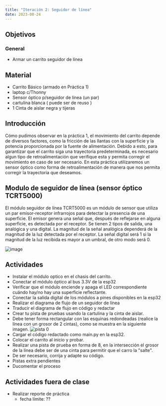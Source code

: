 ```yaml
---
title: "Iteración 2: Seguidor de línea"
date: 2023-08-24
---
```

## Objetivos

### General
  * Armar un carrito seguidor de línea 

## Material 
  * Carrito Básico (armado en Práctica 1)
  * laptop c/Thonny
  * Sensor óptico p/seguidor de línea (un par)
  * cartulina blanca ( puede ser de reuso )
  * 1 Cinta de aislar negra y tijeras 

## Introducción
Cómo pudimos observar en la práctica 1, el movimiento del carrito depende de diversos factores, como la fricción de las llantas con la superficie y la potencia proporcionada por la fuente de alimentación.
Debido a esto, para garantizar que el carrito siga una trayectoria predeterminada, es necesario algun tipo de retroalimentación que verifique esta y permita corregir el movimiento en caso de ser necesario.
En esta práctica utilizaremos un sensor óptico como forma de retroalimentación de manera que nos permita corregir la trayectoria que deseamos.

## Modulo de seguidor de línea (sensor óptico TCRT5000)
El módulo seguidor de línea TCRT5000 es un módulo de sensor que utiliza un par emisor-receptor infrarrojos para detectar la presencia de una superficie. 
El emisor genera una señal que, después de reflejarse en alguna superficie, es detectada por el receptor.
Se tienen 2 tipos de salida, una analógica y una digital. 
La magnitud de la señal analógica dependerá de la magnitud de la luz detectada por el receptor.
La señal digital será 1 si la magnitud de la luz recibida es mayor a un umbral, de otro modo será 0.

![image](https://github.com/ma-robles/robotica_2024-1/assets/20845249/0928ad04-eee2-4d47-8169-cb19b734e999)

## Actividades
* Instalar el módulo optico en el chasis del carrito.
* Conectar el módulo óptico al bus 3.3V de la esp32
* Verificar que el módulo enciende y apaga el LED correspondiente cuándo hay/no hay una superficie reflectante.
* Conectar la salida digital de los módulos a pines disponibles en la esp32
* Realizar el diagrama de flujo de un seguidor de línea
* Traducir el diagrama de flujo en código y redactar
* Crear tu pista de pruebas usando la cartulina y la cinta de aislar.
* Debe tener forma rectangular con las esquinas redondeadas (realice la línea con un grosor de 2 cintas), como se muestra en la siguiente imagen.
![pista 0](https://ma-robles.github.io/robotica_2024-1/assets/img/pista_0.jpg)
* Cargar el código redactado como main.py en la esp32.
* Colocar el carrito al inicio y probar.
* Realizar una pista de prueba en forma de 8, en la intersección el grosor de la línea debe ser de una cinta para permitir que el carro la "salte".
* De ser necesario, corrija y adapte su código.
* Pistas extra pendientes
* Ducomentar el proceso

## Actividades fuera de clase
* Realizar reporte de práctica
  - fecha límite: ??
